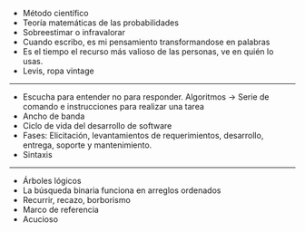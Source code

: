 -  Método científico 
-  Teoría matemáticas de las probabilidades
- Sobreestimar o infravalorar 
- Cuando escribo, es mi pensamiento transformandose en palabras 
- Es el tiempo el recurso más valioso de las personas, ve en quién lo usas.
- Levis, ropa vintage

___________________________________________________________________________
- Escucha para entender no para responder.
Algoritmos -> Serie de comando e instrucciones para realizar una tarea
- Ancho de banda
- Ciclo de vida del desarrollo de software
- Fases: Elicitación, levantamientos de requerimientos, desarrollo, entrega, soporte y mantenimiento.
- Sintaxis

_______________________________________________________________________________
- Árboles lógicos
- La búsqueda binaria funciona en arreglos ordenados
- Recurrir, recazo, borborismo
- Marco de referencia
- Acucioso